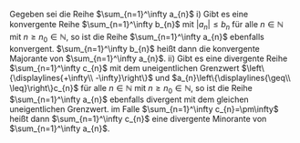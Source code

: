 Gegeben sei die Reihe $\sum_{n=1}^\infty a_{n}$
i) Gibt es eine konvergente Reihe $\sum_{n=1}^\infty b_{n}$ mit $|a_{n}|\leq b_{n}$ für alle $n\in \mathbb{N}$ mit $n\geq n_{0}\in \mathbb{N}$, so ist die Reihe $\sum_{n=1}^\infty a_{n}$ ebenfalls konvergent. $\sum_{n=1}^\infty b_{n}$ heißt dann die konvergente Majorante von $\sum_{n=1}^\infty a_{n}$.
ii) Gibt es eine divergente Reihe $\sum_{n=1}^\infty c_{n}$ mit dem uneigentlichen Grenzwert $\left\{\displaylines{+\infty\\ -\infty}\right\}$ und $a_{n}\left\{\displaylines{\geq\\ \leq}\right\}c_{n}$ für alle $n\in \mathbb{N}$ mit $n\geq n_{0}\in \mathbb{N}$, so ist die Reihe $\sum_{n=1}^\infty a_{n}$ ebenfalls divergent mit dem gleichen uneigentlichen Grenzwert. im Falle $\sum_{n=1}^\infty c_{n}=\pm\infty$ heißt dann $\sum_{n=1}^\infty c_{n}$ eine divergente Minorante von $\sum_{n=1}^\infty a_{n}$.